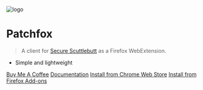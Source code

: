 <!-- _coverpage.md -->

![logo](_media/icon.png ':size=150')

# Patchfox

> A client for [Secure Scuttlebutt](https://scuttlebutt.nz) as a Firefox WebExtension.

- Simple and lightweight 

[Buy Me A Coffee](https://ko-fi.com/andreshouldbewriting)
[Documentation](#readme)
[Install from Chrome Web Store](https://chrome.google.com/webstore/detail/patchfox/ocanekmedfooidiahhelofknmpobdmdp?hl=en-GB&authuser=0)
[Install from Firefox Add-ons](https://addons.mozilla.org/en-US/firefox/addon/patchfox/)
